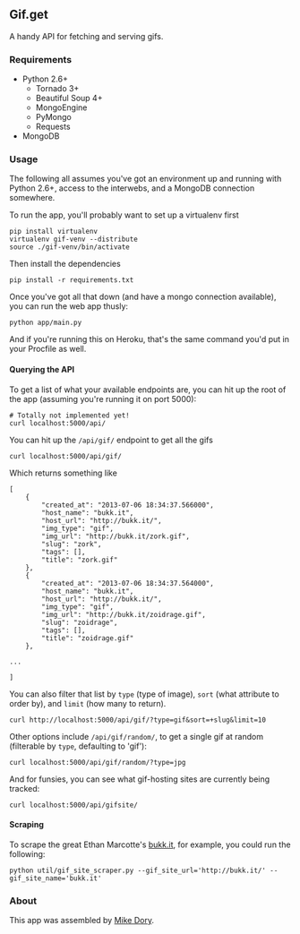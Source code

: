 Gif.get
-------

A handy API for fetching and serving gifs.


### Requirements

- Python 2.6+
    - Tornado 3+
    - Beautiful Soup 4+
    - MongoEngine
    - PyMongo
    - Requests
- MongoDB


### Usage

The following all assumes you've got an environment up and running with Python 2.6+, access to the interwebs, and a MongoDB connection somewhere.

To run the app, you'll probably want to set up a virtualenv first

    pip install virtualenv
    virtualenv gif-venv --distribute
    source ./gif-venv/bin/activate

Then install the dependencies

    pip install -r requirements.txt

Once you've got all that down (and have a mongo connection available), you can run the web app thusly:

    python app/main.py

And if you're running this on Heroku, that's the same command you'd put in your Procfile as well.


#### Querying the API

To get a list of what your available endpoints are, you can hit up the root of the app (assuming you're running it on port 5000):

    # Totally not implemented yet!
    curl localhost:5000/api/

You can hit up the `/api/gif/` endpoint to get all the gifs

    curl localhost:5000/api/gif/

Which returns something like

    [
        {
            "created_at": "2013-07-06 18:34:37.566000",
            "host_name": "bukk.it",
            "host_url": "http://bukk.it/",
            "img_type": "gif",
            "img_url": "http://bukk.it/zork.gif",
            "slug": "zork",
            "tags": [],
            "title": "zork.gif"
        },
        {
            "created_at": "2013-07-06 18:34:37.564000",
            "host_name": "bukk.it",
            "host_url": "http://bukk.it/",
            "img_type": "gif",
            "img_url": "http://bukk.it/zoidrage.gif",
            "slug": "zoidrage",
            "tags": [],
            "title": "zoidrage.gif"
        },

    ...

    ]

You can also filter that list by `type` (type of image), `sort` (what attribute to order by), and `limit` (how many to return).

    curl http://localhost:5000/api/gif/?type=gif&sort=+slug&limit=10

Other options include `/api/gif/random/`, to get a single gif at random (filterable by `type`, defaulting to 'gif'):

    curl localhost:5000/api/gif/random/?type=jpg

And for funsies, you can see what gif-hosting sites are currently being tracked:

    curl localhost:5000/api/gifsite/


#### Scraping

To scrape the great Ethan Marcotte's [bukk.it](http://bukk.it), for example, you could run the following:

    python util/gif_site_scraper.py --gif_site_url='http://bukk.it/' --gif_site_name='bukk.it'


### About

This app was assembled by [Mike Dory](https://github.com/mikedory).
